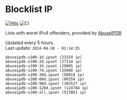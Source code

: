 # Blocklist IP

[![Hits](https://hits.seeyoufarm.com/api/count/incr/badge.svg?url=https%3A%2F%2Fgithub.com%2Fborestad%2Fblocklist-ip%2F&count_bg=%2379C83D&title_bg=%23555555&icon=&icon_color=%23E7E7E7&title=hits&edge_flat=false)](https://hits.seeyoufarm.com)  ![CI](https://img.shields.io/github/workflow/status/borestad/blocklist-ip/CI?style=flat-square)

Lists with worst IPv4 offenders, provided by [AbuseIPDB](https://www.abuseipdb.com/)

<!-- FOOTER-PLACEHOLDER -->
Updated every 5 hours<br>
Last update: `2024-04-20 - 01:14:35`
```
abuseipdb-s100-1d.ipset (23154 ip)
abuseipdb-s100-2d.ipset (27114 ip)
abuseipdb-s100-3d.ipset (29885 ip)
abuseipdb-s100-7d.ipset (35680 ip)
abuseipdb-s100-30d.ipset (58818 ip)
abuseipdb-s100-60d.ipset (80359 ip)
abuseipdb-s100-90d.ipset (103527 ip)
abuseipdb-s100-120d.ipset (124784 ip)
abuseipdb-s100-all.ipset (517061 ip)
```
